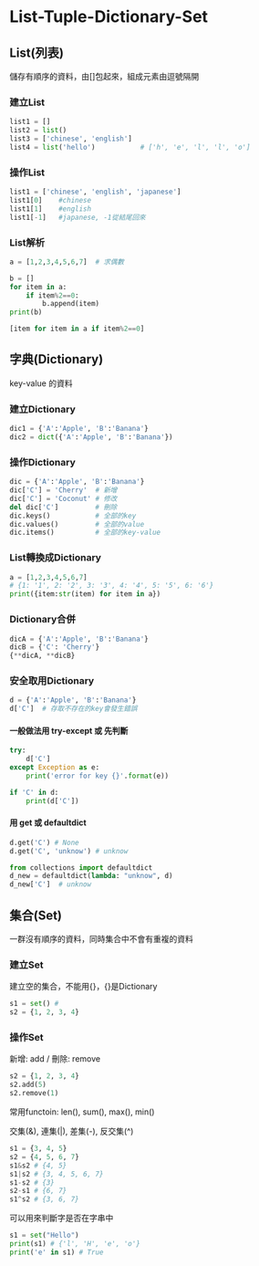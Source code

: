 # List-Tuple-Dictionary-Set

## List(列表)

儲存有順序的資料，由[]包起來，組成元素由逗號隔開

### 建立List
```python
list1 = []
list2 = list()
list3 = ['chinese', 'english']
list4 = list('hello')           # ['h', 'e', 'l', 'l', 'o']
```

### 操作List
```python
list1 = ['chinese', 'english', 'japanese']
list1[0]    #chinese
list1[1]    #english
list1[-1]   #japanese, -1從結尾回來
```

### List解析
```python
a = [1,2,3,4,5,6,7]  # 求偶數

b = []
for item in a:
    if item%2==0:
        b.append(item)
print(b)

[item for item in a if item%2==0]
```


## 字典(Dictionary)

key-value 的資料

### 建立Dictionary

```python
dic1 = {'A':'Apple', 'B':'Banana'}
dic2 = dict({'A':'Apple', 'B':'Banana'})
```

### 操作Dictionary

```python
dic = {'A':'Apple', 'B':'Banana'}
dic['C'] = 'Cherry'  # 新增
dic['C'] = 'Coconut' # 修改
del dic['C']         # 刪除
dic.keys()           # 全部的key
dic.values()         # 全部的value
dic.items()          # 全部的key-value
```

### List轉換成Dictionary
```python
a = [1,2,3,4,5,6,7]
# {1: '1', 2: '2', 3: '3', 4: '4', 5: '5', 6: '6'}
print({item:str(item) for item in a})
```

### Dictionary合併
```python
dicA = {'A':'Apple', 'B':'Banana'}
dicB = {'C': 'Cherry'}
{**dicA, **dicB}
```

### 安全取用Dictionary
```python
d = {'A':'Apple', 'B':'Banana'}
d['C']  # 存取不存在的key會發生錯誤
```

#### 一般做法用 try-except 或 先判斷
```python
try:
    d['C']
except Exception as e:
    print('error for key {}'.format(e))

if 'C' in d:
    print(d['C'])
```

#### 用 get 或 defaultdict
```python
d.get('C') # None
d.get('C', 'unknow') # unknow

from collections import defaultdict
d_new = defaultdict(lambda: "unknow", d)
d_new['C']  # unknow
```

## 集合(Set)

一群沒有順序的資料，同時集合中不會有重複的資料

### 建立Set

建立空的集合，不能用{}，{}是Dictionary

```python
s1 = set() #
s2 = {1, 2, 3, 4}
```
### 操作Set

新增: add / 刪除: remove

```python
s2 = {1, 2, 3, 4}
s2.add(5)
s2.remove(1)
```

常用functoin: len(), sum(), max(), min()

交集(&), 連集(|), 差集(-), 反交集(^)
```python
s1 = {3, 4, 5}
s2 = {4, 5, 6, 7}
s1&s2 # {4, 5}
s1|s2 # {3, 4, 5, 6, 7}
s1-s2 # {3}
s2-s1 # {6, 7}
s1^s2 # {3, 6, 7}
```

可以用來判斷字是否在字串中
```python
s1 = set("Hello")
print(s1) # {'l', 'H', 'e', 'o'}
print('e' in s1) # True
```

